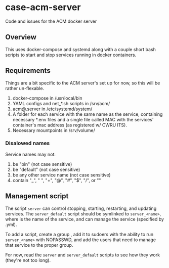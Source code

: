 # case-acm-server
Code and issues for the ACM docker server

## Overview
This uses docker-compose and systemd along with a couple short bash scripts to
start and stop services running in docker containers.

## Requirements
Things are a bit specific to the ACM server's set up for now, so this will be
rather un-flexable.

1. docker-compose in /usr/local/bin
2. YAML configs and net\_\*.sh scripts in /srv/acm/
3. acm@.server in /etc/systemd/system/
4. A folder for each service with the same name as the service, containing
necessary \*.env files and a single file called MAC with the services'
container's mac address (as registered w/ CWRU ITS).
5. Necessary mountpoints in /srv/volume/

### Disalowed names
Service names may not:

1. be "bin" (not case sensitive)
2. be "default" (not case sensitive)
3. be any other service name (not case sensitive)
4. contain "\_", " ", "+", "@", "#", "$", "/", or "\"

## Management script
The script `server` can control stopping, starting, restarting, and updating
services.  The `server_default` script should be symlinked to `server_<name>`,
where <name> is the name of the service, and can manage the <name> service
(specified by <name>.yml).

To add a script, create a group <name>, add it to sudoers with the ability to
run `server_<name>` with NOPASSWD, and add the users that need to manage that
service to the proper group.

For now, read the `server` and `server_default` scripts to see how they work
(they're not too long).
